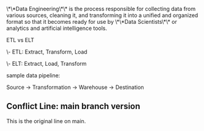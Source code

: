 \\\*\\\*Data Engineering\\\*\\\* is the process responsible for collecting data from various sources, cleaning it, and transforming it into a unified and organized format so that it becomes ready for use by \\\*\\\*Data Scientists\\\*\\\* or analytics and artificial intelligence tools.







ETL vs ELT



\\- ETL: Extract, Transform, Load



\\- ELT: Extract, Load, Transform











sample data pipeline:



Source → Transformation → Warehouse → Destination

## Conflict Line: main branch version
This is the original line on main.





